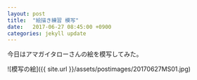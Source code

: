 ```yaml
---
layout: post
title:  "絵描き練習 模写"
date:   2017-06-27 08:45:00 +0900
categories: jekyll update
---
```

今日はアマガイタローさんの絵を模写してみた。

![模写の絵]({{ site.url }}/assets/postimages/20170627MS01.jpg)